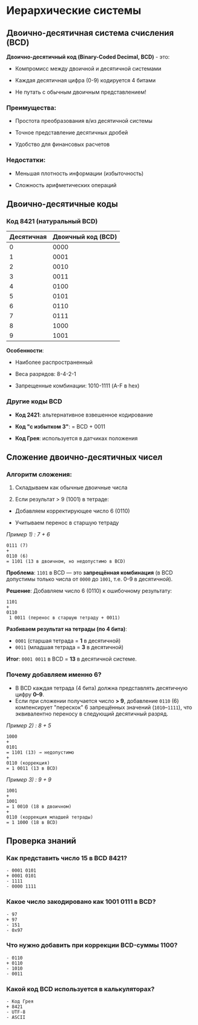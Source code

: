 # Иерархические системы

## Двоично-десятичная система счисления (BCD)


**Двоично-десятичный код (Binary-Coded Decimal, BCD)** - это:

- Компромисс между двоичной и десятичной системами

- Каждая десятичная цифра (0-9) кодируется 4 битами

- Не путать с обычным двоичным представлением!

### Преимущества:

- Простота преобразования в/из десятичной системы

- Точное представление десятичных дробей

- Удобство для финансовых расчетов

### Недостатки:

- Меньшая плотность информации (избыточность)

- Сложность арифметических операций

## Двоично-десятичные коды

  
### Код 8421 (натуральный BCD)


| Десятичная | Двоичный код (BCD) |
|------------|-------------------|
|     0      |       0000        |
|     1      |       0001        |
|     2      |       0010        |
|     3      |       0011        |
|     4      |       0100        |
|     5      |       0101        |
|     6      |       0110        |
|     7      |       0111        |
|     8      |       1000        |
|     9      |       1001        |

**Особенности**:

- Наиболее распространенный

- Веса разрядов: 8-4-2-1

- Запрещенные комбинации: 1010-1111 (A-F в hex)

### Другие коды BCD

- **Код 2421**: альтернативное взвешенное кодирование

- **Код "с избытком 3"**: = BCD + 0011

- **Код Грея**: используется в датчиках положения

## Сложение двоично-десятичных чисел

### Алгоритм сложения:

1. Складываем как обычные двоичные числа

2. Если результат > 9 (1001) в тетраде:

- Добавляем корректирующее число 6 (0110)

- Учитываем перенос в старшую тетраду


 _Пример 1) : 7 + 6_
```
0111 (7)
+
0110 (6)
= 1101 (13 в двоичном, но недопустимо в BCD)
```
**Проблема**: `1101` в BCD — это **запрещённая комбинация** (в BCD допустимы только числа от `0000` до `1001`, т.е. 0–9 в десятичной).

**Решение**: Добавляем число 6 (0110) к ошибочному результату:
```
1101
+
0110
 1 0011 (перенос в старшую тетраду + 0011)
```
**Разбиваем результат на тетрады (по 4 бита)**:
- `0001` (старшая тетрада = **1** в десятичной)
- `0011` (младшая тетрада = **3** в десятичной)

**Итог**: `0001 0011` в BCD = **13** в десятичной системе.

### Почему добавляем именно 6?
- В BCD каждая тетрада (4 бита) должна представлять десятичную цифру **0–9**.
- Если при сложении получается число **> 9**, добавление `0110` (6) компенсирует "перескок" 6 запрещённых значений (`1010`–`1111`), что эквивалентно переносу в следующий десятичный разряд.



_Пример 2) : 8 + 5_
```
1000
+
0101
= 1101 (13) → недопустимо
+
0110 (коррекция)
= 1 0011 (13 в BCD)
```
_Пример 3) : 9 + 9_
```
1001
+
1001
= 1 0010 (18 в двоичном)
+
0110 (коррекция младшей тетрады)
= 1 1000 (18 в BCD)
 ```
## Проверка знаний

### Как представить число 15 в BCD 8421?

```quiz
- 0001 0101
+ 0001 0101
- 1111
- 0000 1111
```
### Какое число закодировано как 1001 0111 в BCD?
```quiz
- 97
+ 97
- 151
- 0x97
```
### Что нужно добавить при коррекции BCD-суммы 1100?
```quiz
- 0110
+ 0110
- 1010
- 0011
```
### Какой код BCD используется в калькуляторах?
```quiz
- Код Грея
+ 8421
- UTF-8
- ASCII
```
